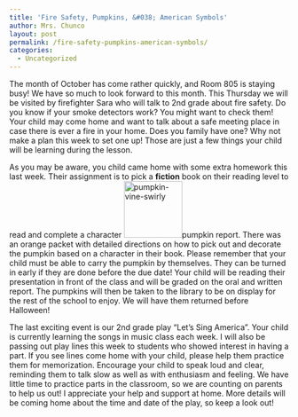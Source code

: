 ```yaml
---
title: 'Fire Safety, Pumpkins, &#038; American Symbols'
author: Mrs. Chunco
layout: post
permalink: /fire-safety-pumpkins-american-symbols/
categories:
  - Uncategorized
---
```

The month of October has come rather quickly, and Room 805 is staying busy! We have so much to look forward to this month. This Thursday we will be visited by firefighter Sara who will talk to 2nd grade about fire safety. Do you know if your smoke detectors work? You might want to check them! Your child may come home and want to talk about a safe meeting place in case there is ever a fire in your home. Does you family have one? Why not make a plan this week to set one up! Those are just a few things your child will be learning during the lesson.

As you may be aware, you child came home with some extra homework this last week. Their assignment is to pick a **fiction** book on their reading level to read and complete a character <img class="wp-image-828 alignright" src="http://www.mrschunco.com/wp-content/uploads/2014/10/pumpkin-vine-swirly-300x290.png" alt="pumpkin-vine-swirly" width="105" height="102" />pumpkin report. There was an orange packet with detailed directions on how to pick out and decorate the pumpkin based on a character in their book. Please remember that your child must be able to carry the pumpkin by themselves. They can be turned in early if they are done before the due date! Your child will be reading their presentation in front of the class and will be graded on the oral and written report. The pumpkins will then be taken to the library to be on display for the rest of the school to enjoy. We will have them returned before Halloween!

The last exciting event is our 2nd grade play &#8220;Let&#8217;s Sing America&#8221;. Your child is currently learning the songs in music class each week. I will also be passing out play lines this week to students who showed interest in having a part. If you see lines come home with your child, please help them practice them for memorization. Encourage your child to speak loud and clear, reminding them to talk slow as well as with enthusiasm and feeling. We have little time to practice parts in the classroom, so we are counting on parents to help us out! I appreciate your help and support at home. More details will be coming home about the time and date of the play, so keep a look out!